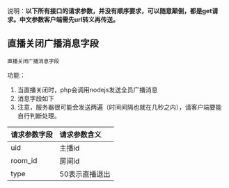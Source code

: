 说明：**以下所有接口的请求参数，并没有顺序要求，可以随意颠倒，都是get请求。中文参数客户端需先url转义再传送。**



## 直播关闭广播消息字段

~~~
直播关闭广播消息字段
~~~

功能：  

1. 当直播关闭时，php会调用nodejs发送全员广播消息
1. 消息字段如下
1. 注意，服务器很可能会发送两遍（时间间隔也就在几秒之内），请客户端要能自行判断处理。

| 请求参数字段        | 请求参数含义  |
| -------- |:------|
|uid         |  主播id|
|room_id       |  房间id|
|type       |  50表示直播退出|












